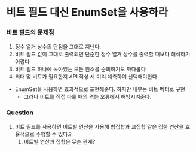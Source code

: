 # 비트 필드 대신 EnumSet을 사용하라
### 비트 필드의 문제점
1. 정수 열거 상수의 단점을 그대로 지닌다.
2. 비트 필드 값이 그대로 출력되면 단순한 정수 열거 상수를 출력할 때보다 해석하기 어렵다
3. 비트 필드 하나에 녹아있는 모든 원소를 순회하기도 까다롭다
4. 최대 몇 비트가 필요한지 API 작성 시 미리 예측하여 선택해야한다

- EnumSet을 사용하면 효과적으로 표현해준다. 하지만 내부는 비트 벡터로 구현
  - 그러나 비트를 직접 다룰 때의 겪는 오류에서 해방시켜준다.

### Question
1. 비트 필드를 사용하면 비트별 연산을 사용해 합집합과 교집합 같은 집한 연산을 효율적으로 수행할 수 있다.?
   1. 비트별 연산과 집합은 무슨 관계?
